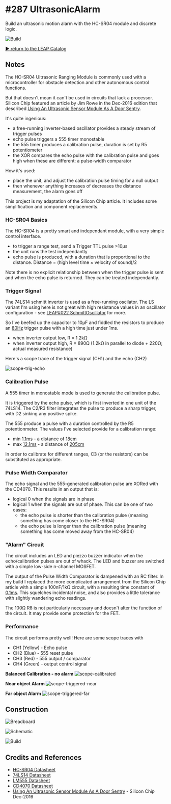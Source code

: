 # #287 UltrasonicAlarm

Build an ultrasonic motion alarm with the HC-SR04 module and discrete logic.

![Build](./assets/UltrasonicAlarm_build.jpg?raw=true)

[:arrow_forward: return to the LEAP Catalog](http://leap.tardate.com)

## Notes

The HC-SR04 Ultrasonic Ranging Module is commonly used with a microcontroller for obstacle detection and other autonomous control functions.

But that doesn't mean it can't be used in circuits that lack a processor.
Silicon Chip featured an article by Jim Rowe in the Dec-2016 edition that described
[Using An Ultrasonic Sensor Module As A Door Sentry](http://www.siliconchip.com.au/Issue/2016/December/Using+An+Ultrasonic+Sensor+Module+As+A+Door+Sentry).

It's quite ingenious:

* a free-running inverter-based oscillator provides a steady stream of trigger pulses
* echo pulse triggers a 555 timer monostable
* the 555 timer produces a calibration pulse, duration is set by R5 potentiometer
* the XOR compares the echo pulse with the calibration pulse and goes high when these are different: a pulse-width comparator

How it's used:

* place the unit, and adjust the calibration pulse timing for a null output
* then whenever anything increases of decreases the distance measurement, the alarm goes off

This project is my adaptation of the Silicon Chip article. It includes some simplification and component replacements.

### HC-SR04 Basics

The HC-SR04 is a pretty smart and independant module, with a very simple control interface.

* to trigger a range test, send a Trigger TTL pulse >10µs
* the unit runs the test independantly
* echo pulse is produced, with a duration that is proportional to the distance. Distance = (high level time × velocity of sound)/2

Note there is no explicit relationship between when the trigger pulse is sent and when the echo pulse is returned.
They can be treated independantly.

### Trigger Signal

The 74LS14 schmitt inverter is used as a free-running oscilator. The LS variant I'm using here is not great with high resistance values
in an oscillator configuration - see [LEAP#022 SchmittOscillator](../SchmittOscillator) for more.

So I've beefed up the capacitor to 10µF and fiddled the resistors to produce an
[80Hz](http://www.wolframalpha.com/input/?i=2%2F((1.2+*+10%C2%B5F+*+1.2k%CE%A9)+%2B+(1.2+*+10%C2%B5F+*+890%CE%A9)))
trigger pulse with a high time just under 1ms.

* when inverter output low, R = 1.2kΩ
* when inverter output high, R = 890Ω (1.2kΩ in parallel to diode + 220Ω; actual measured resistance)

Here's a scope trace of the trigger signal (CH1) and the echo (CH2)

![scope-trig-echo](./assets/scope-trig-echo.gif?raw=true)

### Calibration Pulse

A 555 timer in monostable mode is used to generate the calibration pulse.

It is triggered by the echo pulse, which is first inverted in one unit of the 74LS14.
The C2/R3 filter integrates the pulse to produce a sharp trigger, with D2 sinking any positive spike.

The 555 produce a pulse with a duration controlled by the R5 potentionmeter.
The values I've selected provide for a calibration range:

* min [1.1ms](http://visual555.tardate.com/?mode=monostable&r1=10&c=0.1) -  a distance of [18cm](http://www.wolframalpha.com/input/?i=0.0011+*+340%2F2)
* max [12.1ms](http://visual555.tardate.com/?mode=monostable&r1=110&c=0.1) - a distance of [205cm](http://www.wolframalpha.com/input/?i=0.0121+*+340%2F2)

In order to calibrate for different ranges, C3 (or the resistors) can be substituted as appropriate.

### Pulse Width Comparator

The echo signal and the 555-generated calibration pulse are XORed with the CD4070. This results in an output that is:

* logical 0 when the signals are in phase
* logical 1 when the signals are out of phase. This can be one of two cases:
  - the echo pulse is shorter than the calibration pulse (meaning something has come closer to the HC-SR04)
  - the echo pulse is longer than the calibration pulse (meaning something has come moved away from the HC-SR04)

### "Alarm" Circuit

The circuit includes an LED and piezzo buzzer indicator when the echo/calibration pulses are out of whack.
The LED and buzzer are switched with a simple low-side n-channel MOSFET.

The output of the Pulse Width Comparator is dampened with an RC filter.
In my build I replaced the more complicated arrangement from the Silicon Chip article with a simple 100nF/1kΩ
circuit, with a resulting time constant of [0.1ms](http://www.wolframalpha.com/input/?i=100nF+*+1k%CE%A9).
This squelches incidental noise, and also provides a little tolerance with slightly wandering echo readings.

The 100Ω R8 is not particularly necessary and doesn't alter the function of the circuit.
It may provide some protection for the FET.

### Performance

The circuit performs pretty well! Here are some scope traces with

* CH1 (Yellow) - Echo pulse
* CH2 (Blue) - 555 reset pulse
* CH3 (Red) - 555 output / comparator
* CH4 (Green) - output control signal


**Balanced Calibration - no alarm**
![scope-calibrated](./assets/scope-calibrated.gif?raw=true)

**Near object Alarm**
![scope-triggered-near](./assets/scope-triggered-near.gif?raw=true)

**Far object Alarm**
![scope-triggered-far](./assets/scope-triggered-far.gif?raw=true)

## Construction

![Breadboard](./assets/UltrasonicAlarm_bb.jpg?raw=true)

![Schematic](./assets/UltrasonicAlarm_schematic.jpg?raw=true)

![Build](./assets/UltrasonicAlarm_build.jpg?raw=true)

## Credits and References
* [HC-SR04 Datasheet](http://www.micropik.com/PDF/HCSR04.pdf)
* [74LS14 Datasheet](http://www.futurlec.com/74LS/74LS14.shtml)
* [LM555 Datasheet](http://www.futurlec.com/Linear/LM555CN.shtml)
* [CD4070 Datasheet](http://www.futurlec.com/4000Series/CD4070.shtml)
* [Using An Ultrasonic Sensor Module As A Door Sentry](http://www.siliconchip.com.au/Issue/2016/December/Using+An+Ultrasonic+Sensor+Module+As+A+Door+Sentry) - Silicon Chip Dec-2016
